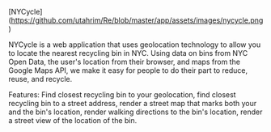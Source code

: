 [NYCycle] (https://github.com/utahrim/Re/blob/master/app/assets/images/nycycle.png)

NYCycle is a web application that uses geolocation technology to allow you to locate the nearest recycling bin in NYC. Using data on bins from NYC Open Data, the user's location from their browser, and maps from the Google Maps API, we make it easy for people to do their part to reduce, reuse, and recycle. 

Features: Find closest recycling bin to your geolocation, find closest recycling bin to a street address, render a street map that marks both your and the bin's location, render walking directions to the bin's location, render a street view of the location of the bin.
